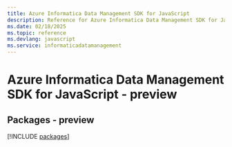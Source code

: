 ```yaml
---
title: Azure Informatica Data Management SDK for JavaScript
description: Reference for Azure Informatica Data Management SDK for JavaScript
ms.date: 02/18/2025
ms.topic: reference
ms.devlang: javascript
ms.service: informaticadatamanagement
---
```

# Azure Informatica Data Management SDK for JavaScript - preview
## Packages - preview
[!INCLUDE [packages](informatica-data-management-index.md)]